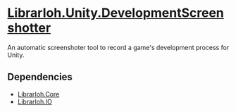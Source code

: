 # [LibrarIoh.Unity.DevelopmentScreenshotter](https://github.com/SorceressSpell/LibrarIoh.Unity.DevelopmentScreenshotter)

An automatic screenshoter tool to record a game's development process for Unity.

## Dependencies

- [LibrarIoh.Core](https://github.com/SorceressSpell/LibrarIoh.Core)
- [LibrarIoh.IO](https://github.com/SorceressSpell/LibrarIoh.IO)

